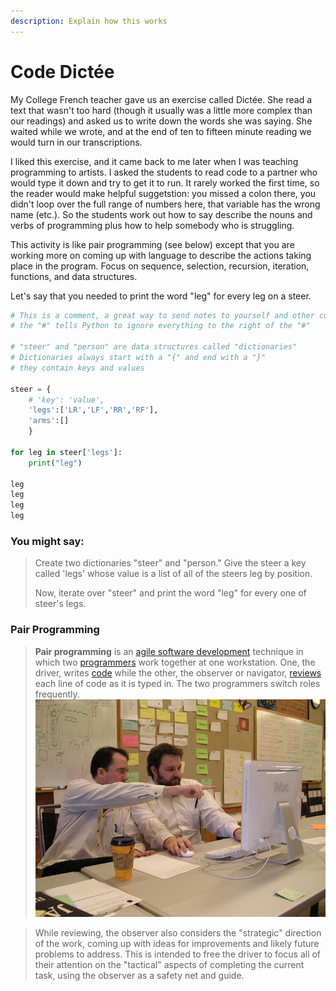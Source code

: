 ```yaml
---
description: Explain how this works
---
```


# Code Dictée

My College French teacher gave us an exercise called Dictée. She read a text that wasn't too hard \(though it usually was a little more complex than our readings\) and asked us to write down the words she was saying. She waited while we wrote, and at the end of ten to fifteen minute reading we would turn in our transcriptions.

I liked this exercise, and it came back to me later when I was teaching programming to artists. I asked the students to read code to a partner who would type it down and try to get it to run. It rarely worked the first time, so the reader would make helpful suggetstion: you missed a colon there, you didn't loop over the full range of numbers here, that variable has the wrong name \(etc.\). So the students work out how to say describe the nouns and verbs of programming plus how to help somebody who is struggling.

This activity is like pair programming \(see below\) except that you are working more on coming up with language to describe the actions taking place in the program. Focus on sequence, selection, recursion, iteration, functions, and data structures. 

Let's say that you needed to print the word "leg" for every leg on a steer. 

```python
# This is a comment, a great way to send notes to yourself and other coders
# the "#" tells Python to ignore everything to the right of the "#"

# "steer" and "person" are data structures called "dictionaries"
# Dictionaries always start with a "{" and end with a "}"
# they contain keys and values

steer = {
    # 'key': 'value',
    'legs':['LR','LF','RR','RF'],
    'arms':[]
    }

for leg in steer['legs']:
    print("leg")

leg
leg
leg
leg
```

### You might say:

> Create two dictionaries "steer" and "person." Give the steer a key called 'legs' whose value is a list of all of the steers leg by position. 
>
> Now, iterate over "steer" and print the word "leg" for every one of steer's legs.

### Pair Programming

> **Pair programming** is an [agile software development](https://en.wikipedia.org/wiki/Agile_software_development) technique in which two [programmers](https://en.wikipedia.org/wiki/Computer_programmer) work together at one workstation. One, the driver, writes [code](https://en.wikipedia.org/wiki/Source_code) while the other, the observer or navigator, [reviews](https://en.wikipedia.org/wiki/Code_review) each line of code as it is typed in. The two programmers switch roles frequently. ![](../../.gitbook/assets/640px-pair_programming_1.jpg)

> While reviewing, the observer also considers the "strategic" direction of the work, coming up with ideas for improvements and likely future problems to address. This is intended to free the driver to focus all of their attention on the "tactical" aspects of completing the current task, using the observer as a safety net and guide.

